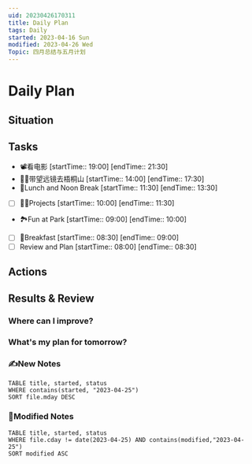 ```yaml
---
uid: 20230426170311
title: Daily Plan
tags: Daily
started: 2023-04-16 Sun
modified: 2023-04-26 Wed
Topic: 四月总结与五月计划
---
```

# Daily Plan
## Situation

## Tasks
-  📽️看电影 [startTime:: 19:00]  [endTime:: 21:30]
-  🚵‍♀️带望远镜去梧桐山 [startTime:: 14:00]  [endTime:: 17:30]
-  🍚Lunch and Noon Break [startTime:: 11:30]  [endTime:: 13:30]
- [ ] 👩‍💻Projects [startTime:: 10:00]  [endTime:: 11:30]
-  🏞️Fun at Park [startTime:: 09:00]  [endTime:: 10:00]
- [ ] 🥣Breakfast [startTime:: 08:30]  [endTime:: 09:00]
- [ ] Review and Plan [startTime:: 08:00]  [endTime:: 08:30]

## Actions

## Results & Review
### Where can I improve?
### What's my plan for tomorrow?

### ✍️New Notes

```dataview
TABLE title, started, status
WHERE contains(started, "2023-04-25")
SORT file.mday DESC
```

### 📝Modified Notes

```dataview
TABLE title, started, status
WHERE file.cday != date(2023-04-25) AND contains(modified,"2023-04-25")
SORT modified ASC
```

